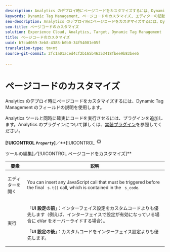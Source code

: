 ```yaml
---
description: Analytics のデプロイ時にページコードをカスタマイズするには、Dynamic Tag Management のフィールドの説明を使用します。
keywords: Dynamic Tag Management, ページコードのカスタマイズ, エディターの起動, 実行
seo-description: Analytics のデプロイ時にページコードをカスタマイズするには、Dynamic Tag Management のフィールドの説明を使用します。
seo-title: ページコードのカスタマイズ
solution: Experience Cloud, Analytics, Target, Dynamic Tag Management
title: ページコードのカスタマイズ
uuid: b7cad069-3eb8-4388-b0b0-34f54001e05f
translation-type: tm+mt
source-git-commit: 2fc1a01aced4cf2b165b46353418fbee9b83bee5

---
```



# ページコードのカスタマイズ

Analytics のデプロイ時にページコードをカスタマイズするには、Dynamic Tag Management のフィールドの説明を使用します。

Analytics ツールと同時に確実にコードを実行させるには、プラグインを追加します。Analytics のプラグインについて詳しくは、[実装プラグイン](/help/implement/js-implementation/plugins/impl-plugins.md)を参照してください。

**[!UICONTROL *`Property`*]**／**[!UICONTROL   ![](assets/settings_gear.png)

ツールの編集]**／**[!UICONTROL ページコードをカスタマイズ]**

<table id="table_A4676A5FEE814DF9A05DA0E56F8B4C6D"> 
 <thead> 
  <tr> 
   <th colname="col1" class="entry"> 要素 </th> 
   <th colname="col2" class="entry"> 説明 </th> 
  </tr> 
 </thead>
 <tbody> 
  <tr> 
   <td colname="col1"> <p>エディターを開く </p> </td> 
   <td colname="col2"> <p>You can insert any JavaScript call that must be triggered before the final <code> s.t()</code> call, which is contained in the <code> s_code</code>. </p> </td> 
  </tr> 
  <tr> 
   <td colname="col1"> <p>実行 </p> </td> 
   <td colname="col2"> <p> 「<b>UI 設定の前</b>」：インターフェイス設定をカスタムコードよりも優先します（例えば、インターフェイスで設定が有効になっている場合に eVar をオーバーライドする場合）。 </p> <p> 「<b>UI 設定の後</b>」：カスタムコードをインターフェイス設定よりも優先します。 </p> </td> 
  </tr> 
 </tbody> 
</table>

